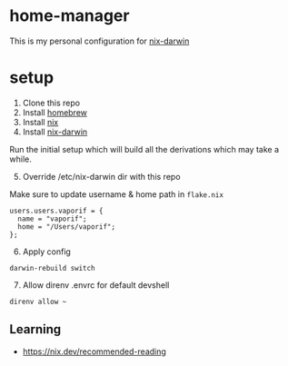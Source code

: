 # home-manager
This is my personal configuration for [nix-darwin](https://github.com/nix-darwin/nix-darwin)

# setup

1. Clone this repo
2. Install [homebrew](https://brew.sh/)
4. Install [nix](https://nixos.org/download)
5. Install [nix-darwin](https://github.com/nix-darwin/nix-darwin)

Run the initial setup which will build all the derivations which may take a while.

5. Override /etc/nix-darwin dir with this repo

Make sure to update username & home path in `flake.nix`
```
users.users.vaporif = {
  name = "vaporif";
  home = "/Users/vaporif";
};
```
6. Apply config
```shell
darwin-rebuild switch
```

7. Allow direnv .envrc for default devshell


```shell
direnv allow ~
```
## Learning

- https://nix.dev/recommended-reading
